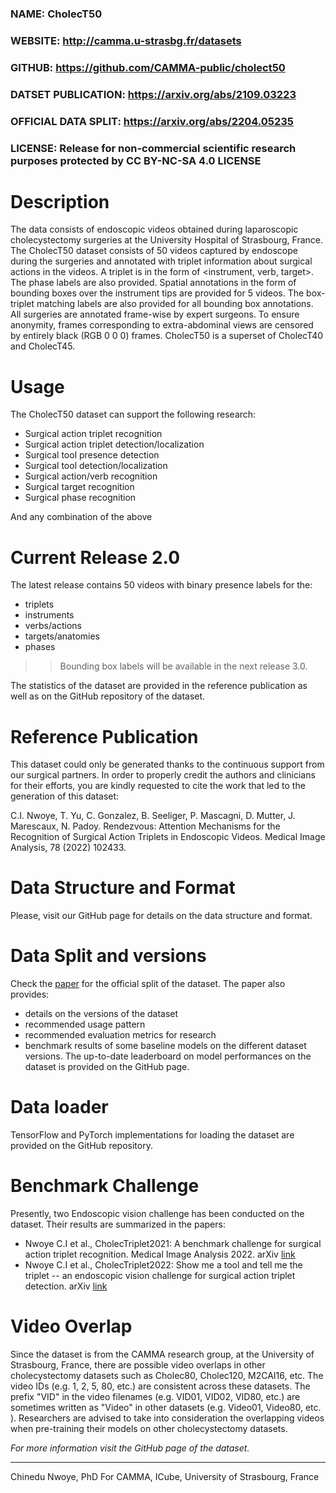 ### NAME: CholecT50
### WEBSITE: http://camma.u-strasbg.fr/datasets
### GITHUB: https://github.com/CAMMA-public/cholect50
### DATSET PUBLICATION: https://arxiv.org/abs/2109.03223
### OFFICIAL DATA SPLIT: https://arxiv.org/abs/2204.05235
### LICENSE: Release for non-commercial scientific research purposes protected by CC BY-NC-SA 4.0 LICENSE


# Description
The data consists of endoscopic videos obtained during laparoscopic cholecystectomy surgeries at the University Hospital of Strasbourg, France. The CholecT50 dataset consists of 50 videos captured by endoscope during the surgeries and annotated with triplet information about surgical actions in the videos. A triplet is in the form of <instrument, verb, target>. The phase labels are also provided. Spatial annotations in the form of bounding boxes over the instrument tips are provided for 5 videos. The box-triplet matching labels are also provided for all bounding box annotations. All surgeries are annotated frame-wise by expert surgeons. To ensure anonymity, frames corresponding to extra-abdominal views are censored by entirely black (RGB 0 0 0) frames. CholecT50 is a superset of CholecT40 and CholecT45. 


# Usage
The CholecT50 dataset can support the following research:

- Surgical action triplet recognition
- Surgical action triplet detection/localization
- Surgical tool presence detection
- Surgical tool detection/localization
- Surgical action/verb recognition
- Surgical target recognition
- Surgical phase recognition

And any combination of the above


# Current Release 2.0
The latest release contains 50 videos with binary presence labels for the:
- triplets
- instruments
- verbs/actions
- targets/anatomies
- phases

>> Bounding box labels will be available in the next release 3.0.

The statistics of the dataset are provided in the reference publication as well as on the GitHub repository of the dataset.


# Reference Publication
This dataset could only be generated thanks to the continuous support from our surgical partners. In order to properly credit the authors and clinicians for their efforts, you are kindly requested to cite the work that led to the generation of this dataset:

C.I. Nwoye, T. Yu, C. Gonzalez, B. Seeliger, P. Mascagni, D. Mutter, J. Marescaux, N. Padoy. Rendezvous: Attention Mechanisms for the Recognition of Surgical Action Triplets in Endoscopic Videos. Medical Image Analysis, 78 (2022) 102433.


# Data Structure and Format
Please, visit our GitHub page for details on the data structure and format.


# Data Split and versions
Check the [paper](https://arxiv.org/abs/2204.05235) for the official split of the dataset. 
The paper also provides:

- details on the versions of the dataset
- recommended usage pattern
- recommended evaluation metrics for research
- benchmark results of some baseline models on the different dataset versions. The up-to-date leaderboard on model performances on the dataset is provided on the GitHub page.


# Data loader
TensorFlow and PyTorch implementations for loading the dataset are provided on the GitHub repository.


# Benchmark Challenge
Presently, two Endoscopic vision challenge has been conducted on the dataset. Their results are summarized in the papers:

- Nwoye C.I et al., CholecTriplet2021: A benchmark challenge for surgical action triplet recognition. Medical Image Analysis 2022. arXiv [link](https://arxiv.org/abs/2204.04746)
- Nwoye C.I et al., CholecTriplet2022: Show me a tool and tell me the triplet -- an endoscopic vision challenge for surgical action triplet detection. arXiv [link](https://arxiv.org/abs/2302.06294)



# Video Overlap
Since the dataset is from the CAMMA research group, at the University of Strasbourg, France, there are possible video overlaps in other cholecystectomy datasets such as Cholec80, Cholec120, M2CAI16, etc. The video IDs (e.g. 1, 2, 5, 80, etc.) are consistent across these datasets. The prefix "VID" in the video filenames (e.g. VID01, VID02, VID80, etc.) are sometimes written as "Video" in other datasets (e.g. Video01, Video80, etc. ). Researchers are advised to take into consideration the overlapping videos when pre-training their models on other cholecystectomy datasets.



*For more information visit the GitHub page of the dataset.*

------------------------------------------------------------

 
Chinedu Nwoye, PhD
For CAMMA, ICube, University of Strasbourg, France

